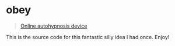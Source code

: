 # obey

> [Online autohypnosis device](http://5013.es/toys/obey)

This is the source code for this fantastic silly idea I had once. Enjoy!

